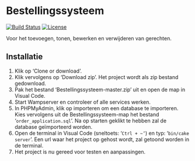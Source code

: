 # Bestellingssysteem

[![Build Status](https://img.shields.io/travis/cakephp/app/master.svg?style=flat-square)](https://travis-ci.org/cakephp/app)
[![License](https://img.shields.io/packagist/l/cakephp/app.svg?style=flat-square)](https://packagist.org/packages/cakephp/app)

Voor het toevoegen, tonen, bewerken en verwijderen van gerechten.

## Installatie

1.	Klik op ‘Clone or download’.
2.	Klik vervolgens op ‘Download zip’. Het project wordt als zip bestand gedownload.
3.	Pak het bestand ‘Bestellingssysteem-master.zip’ uit en open de map in Visual Code. 
4.	Start Wampserver en controleer of alle services werken.
5.	In PHPMyAdmin, klik op importeren om een database te importeren. Kies vervolgens uit de Bestellingssysteem-map het bestand ‘```order_application.sql```’. Na op starten geklikt te hebben zal de database geïmporteerd worden.
6.	Open de terminal in Visual Code (sneltoets: ‘```Ctrl + ~’```) en typ: ‘```bin/cake server```’. Een url waar het project op gehost wordt, zal getoond worden in de terminal.
7.	Het project is nu gereed voor testen en aanpassingen.
